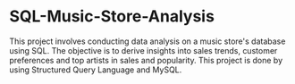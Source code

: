 # SQL-Music-Store-Analysis
This project involves conducting data analysis on a music store's database using SQL. The objective is to derive insights into sales trends, customer preferences and top artists in sales and popularity. 
This project is done by using Structured Query Language and MySQL.
